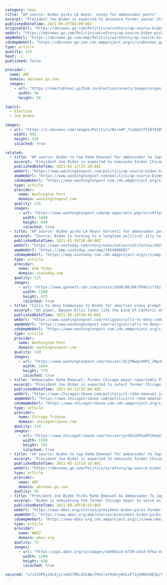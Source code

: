 ```yaml
---
category: news
title: "AP source: Biden picks LA mayor, envoy for ambassador posts"
excerpt: "President Joe Biden is expected to announce former senior State Department official Nicholas Burns to serve as his ambassador to China and Los Angeles Mayor Eric Garcetti to be his ambassador to India"
publishedDateTime: 2021-05-27T04:09:00Z
originalUrl: "https://abcnews.go.com/Politics/wireStory/ap-source-biden-picks-la-mayor-envoy-ambassador-77933220"
webUrl: "https://abcnews.go.com/Politics/wireStory/ap-source-biden-picks-la-mayor-envoy-ambassador-77933220"
ampWebUrl: "https://abcnews.go.com/amp/Politics/wireStory/ap-source-biden-picks-la-mayor-envoy-ambassador-77933220"
cdnAmpWebUrl: "https://abcnews-go-com.cdn.ampproject.org/c/s/abcnews.go.com/amp/Politics/wireStory/ap-source-biden-picks-la-mayor-envoy-ambassador-77933220"
type: article
quality: 125
heat: -1
published: false

provider:
  name: ABC
  domain: abcnews.go.com
  images:
    - url: "https://smartableai.github.io/election/assets/images/organizations/abcnews.go.com-50x50.jpg"
      width: 50
      height: 50

topics:
  - Election
  - Joe Biden

images:
  - url: "https://s.abcnews.com/images/Politics/WireAP_f1abb22f22674305b048ca101139e7f5_16x9_992.jpg"
    width: 992
    height: 558
    isCached: true

related:
  - title: "AP source: Biden to tap Rahm Emanuel for ambassador to Japan"
    excerpt: "President Joe Biden is expected to nominate former Chicago Mayor Rahm Emanuel to serve as the U.S. ambassador to Japan"
    publishedDateTime: 2021-05-11T15:30:00Z
    webUrl: "https://www.washingtonpost.com/politics/ap-source-biden-to-tap-rahm-emanuel-for-ambassador-to-japan/2021/05/11/436b9316-b276-11eb-bc96-fdf55de43bef_story.html"
    ampWebUrl: "https://www.washingtonpost.com/politics/ap-source-biden-to-tap-rahm-emanuel-for-ambassador-to-japan/2021/05/11/436b9316-b276-11eb-bc96-fdf55de43bef_story.html?outputType=amp"
    cdnAmpWebUrl: "https://www-washingtonpost-com.cdn.ampproject.org/c/s/www.washingtonpost.com/politics/ap-source-biden-to-tap-rahm-emanuel-for-ambassador-to-japan/2021/05/11/436b9316-b276-11eb-bc96-fdf55de43bef_story.html?outputType=amp"
    type: article
    provider:
      name: Washington Post
      domain: washingtonpost.com
    quality: 125
    images:
      - url: "https://www.washingtonpost.com/wp-apps/imrs.php?src=https://arc-anglerfish-washpost-prod-washpost.s3.amazonaws.com/public/6RMFI2FSOQI6XPEW7X2V3ZB354.jpg&w=1440"
        width: 1440
        height: 890
        isCached: true
  - title: "AP source: Biden picks LA Mayor Garcetti for ambassador post"
    excerpt: "Source: Biden is turning to a longtime political ally to serve as his ambassador to India; timing of announcement unclear."
    publishedDateTime: 2021-05-26T20:00:00Z
    webUrl: "https://www.usatoday.com/story/news/nation/california/2021/05/26/ap-source-biden-picks-la-mayor-garcetti-ambassador-post/7454909002/"
    ampWebUrl: "https://amp.usatoday.com/amp/7454909002"
    cdnAmpWebUrl: "https://amp-usatoday-com.cdn.ampproject.org/c/s/amp.usatoday.com/amp/7454909002"
    type: article
    provider:
      name: USA Today
      domain: usatoday.com
    quality: 125
    images:
      - url: "https://www.gannett-cdn.com/presto/2020/06/04/PPAS/c770217d-e0d4-4735-9b76-9be8376db53a-AP20154830989255.jpg?auto=webp&crop=6239,3510,x0,y0&format=pjpg&width=1200"
        width: 1200
        height: 675
        isCached: true
  - title: "Calls to deny Communion to Biden for abortion views prompt Catholic soul-searching"
    excerpt: "On paper, Nguyen-Ellis looks like the kind of Catholic who might agree with a push by the American church’s conservative bishops to deny the Eucharist to Catholic politicians, such as President Joe Biden, who support abortion rights. But Nguyen-Ellis ..."
    publishedDateTime: 2021-05-18T20:43:00Z
    webUrl: "https://www.washingtonpost.com/religion/calls-to-deny-communion-to-biden-for-abortion-views-prompt-catholic-soul-searching/2021/05/18/1a394568-b822-11eb-bc4a-62849cf6cca9_story.html"
    ampWebUrl: "https://www.washingtonpost.com/religion/calls-to-deny-communion-to-biden-for-abortion-views-prompt-catholic-soul-searching/2021/05/18/1a394568-b822-11eb-bc4a-62849cf6cca9_story.html?outputType=amp"
    cdnAmpWebUrl: "https://www-washingtonpost-com.cdn.ampproject.org/c/s/www.washingtonpost.com/religion/calls-to-deny-communion-to-biden-for-abortion-views-prompt-catholic-soul-searching/2021/05/18/1a394568-b822-11eb-bc4a-62849cf6cca9_story.html?outputType=amp"
    type: article
    provider:
      name: Washington Post
      domain: washingtonpost.com
    quality: 119
    images:
      - url: "https://www.washingtonpost.com/resizer/2CjPNwqvXHPS_2RpuRTKY-p3eVo=/1484x0/www.washingtonpost.com/pb/resources/img/twp-social-share.png"
        width: 1484
        height: 779
        isCached: true
  - title: "Ambassador Rahm Emanuel: Former Chicago mayor reportedly President Joe Biden’s pick for Japan"
    excerpt: "President Joe Biden is expected to select former Chicago Mayor Rahm Emanuel as his ambassador to Japan, according to multiple reports Tuesday.The move would give Biden a deeply experienced government tactician and political veteran in a prominent foreign post,"
    publishedDateTime: 2021-05-11T15:00:00Z
    webUrl: "https://www.chicagotribune.com/politics/ct-rahm-emanuel-japan-ambassador-biden-20210511-v7mhkpq7l5gvnkfbzib34k5fcm-story.html"
    ampWebUrl: "https://www.chicagotribune.com/politics/ct-rahm-emanuel-japan-ambassador-biden-20210511-v7mhkpq7l5gvnkfbzib34k5fcm-story.html?outputType=amp"
    cdnAmpWebUrl: "https://www-chicagotribune-com.cdn.ampproject.org/c/s/www.chicagotribune.com/politics/ct-rahm-emanuel-japan-ambassador-biden-20210511-v7mhkpq7l5gvnkfbzib34k5fcm-story.html?outputType=amp"
    type: article
    provider:
      name: Chicago Tribune
      domain: chicagotribune.com
    quality: 114
    images:
      - url: "https://www.chicagotribune.com/resizer/yrdOzCKFGxDPI0nwU1_Jr22zedM=/1200x0/top/cloudfront-us-east-1.images.arcpublishing.com/tronc/TRNLAI7SYJHE3NMZXVTXBHDEME.jpg"
        width: 1200
        height: 785
        isCached: true
  - title: "AP source: Biden to tap Rahm Emanuel for ambassador to Japan"
    excerpt: "President Joe Biden is expected to nominate former Chicago Mayor Rahm Emanuel to serve as the U.S. ambassador to Japan"
    publishedDateTime: 2021-05-11T18:16:00Z
    webUrl: "https://abcnews.go.com/Politics/wireStory/ap-source-biden-tap-rahm-emanuel-ambassador-japan-77625234"
    type: article
    provider:
      name: ABC
      domain: abcnews.go.com
    quality: 85
  - title: "President Joe Biden Picks Rahm Emanuel As Ambassador To Japan"
    excerpt: "Biden is nominating the former Chicago mayor to serve as his envoy to Japan, and former senior State Department official Nicholas Burns to China."
    publishedDateTime: 2021-08-20T20:53:00Z
    webUrl: "https://www.wbez.org/stories/president-biden-picks-former-chicago-mayor-emanuel-as-japan-ambassador/38ca2be3-9197-4747-83c1-55ee88deff7b"
    ampWebUrl: "https://www.wbez.org/amp/stories/president-biden-picks-former-chicago-mayor-emanuel-as-japan-ambassador/38ca2be3-9197-4747-83c1-55ee88deff7b"
    cdnAmpWebUrl: "https://www-wbez-org.cdn.ampproject.org/c/s/www.wbez.org/amp/stories/president-biden-picks-former-chicago-mayor-emanuel-as-japan-ambassador/38ca2be3-9197-4747-83c1-55ee88deff7b"
    type: article
    provider:
      name: WBEZ
      domain: wbez.org
    quality: 75
    images:
      - url: "https://api.wbez.org/v2/images/3e9881c4-6739-43a3-8fba-448ed339e8b7.jpg?mode=FILL&width=1200&height=630"
        width: 1200
        height: 630
        isCached: true

secured: "cYiVz5PkyJ4iXjz/xkAI7RKLdJLNpc79UvlxF8s6ry4H1xFf1yVHbhU4EIprP3LIDWHBJwoBdqfv4u+Zq4ukIVBVRlyuYGQUnxZMaUNfu+/VG24yJhEa1vpT5/R7rtma/7/+/MLcoSA6gAkKaGM9tGOha4h+15sQ61k3xl16RbgYvMzxMdMHCd/LneCf+1tl80lfmHBzSH+Nfm3+JjqcXPNs74bqkZUm/B4iPPKRWRXTZ/bo09WeqLO13anSdOhtIcPZmVsKW2YqCc9po3SAGSO7cf61WdMhS7QsSQ/zXL5ldcRoOUDN9MMVKAAU/GTqJiiSHDGfIvG7LxW5INiNkej9iv2I/9w8L6waumqxc50=;I7IPAFycW4eIYT7rP2v19A=="
---
```


